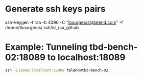 # Generate ssh keys pairs
ssh-keygen -t rsa -b 4096 -C "lbourgeois@talend.com" -f /home/lbourgeois/.ssh/id_rsa_github

# Example: Tunneling tbd-bench-02:18089 to localhost:18089
```bash
ssh -L18089:localhost:18089 talend@tbd-bench-02
```
